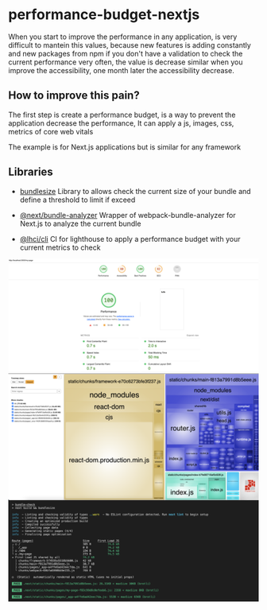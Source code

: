 # performance-budget-nextjs

When you start to improve the performance in any application, is very difficult to mantein this values, because new features
is adding constantly and new packages from npm if you don't have a validation to check the current performance very often, the value is decrease similar when you improve the accessibility, one month later the accessibility decrease.

## How to improve this pain?

The first step is create a performance budget, is a way to prevent the application decrease the performance, It can apply a js, images, css, metrics of core web vitals

The example is for Next.js applications but is similar for any framework 

## Libraries

- [bundlesize](https://www.npmjs.com/package/bundlesize) Library to allows check the current size of your bundle and define a threshold to limit if exceed

- [@next/bundle-analyzer](https://www.npmjs.com/package/@next/bundle-analyzer) Wrapper of webpack-bundle-analyzer for Next.js to analyze the current bundle

- [@lhci/cli](https://www.npmjs.com/package/@lhci/cli) CI for lighthouse to apply a performance budget with your current metrics to check


<div style="display:flex; align-items:center">
  <img src="https://github.com/mtorre4580/performance-budget-nextjs/blob/main/lighthouse.png" alt="lighthouse" />
</div>


<div style="display:flex; align-items:center">
  <img src="https://github.com/mtorre4580/performance-budget-nextjs/blob/main/bundle-analyzer.png" alt="bundle-analyzer" />
</div>


<div style="display:flex; align-items:center">
  <img src="https://github.com/mtorre4580/performance-budget-nextjs/blob/main/bundle-check.png" alt="bundle-check" />
</div>
